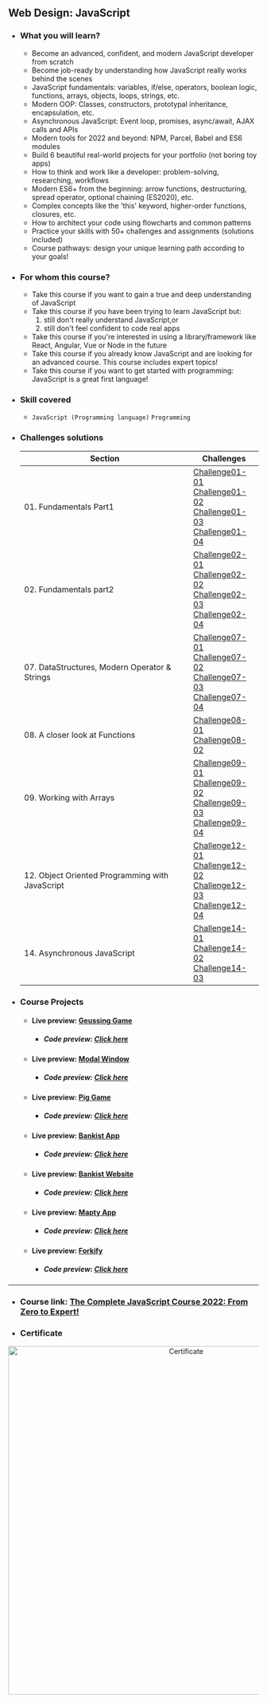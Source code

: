 ## Web Design: JavaScript

- ### What you will learn?
  - Become an advanced, confident, and modern JavaScript developer from scratch
  - Become job-ready by understanding how JavaScript really works behind the scenes
  - JavaScript fundamentals: variables, if/else, operators, boolean logic, functions, arrays, objects, loops, strings, etc.
  - Modern OOP: Classes, constructors, prototypal inheritance, encapsulation, etc.
  - Asynchronous JavaScript: Event loop, promises, async/await, AJAX calls and APIs
  - Modern tools for 2022 and beyond: NPM, Parcel, Babel and ES6 modules
  - Build 6 beautiful real-world projects for your portfolio (not boring toy apps)
  - How to think and work like a developer: problem-solving, researching, workflows
  - Modern ES6+ from the beginning: arrow functions, destructuring, spread operator, optional chaining (ES2020), etc.
  - Complex concepts like the 'this' keyword, higher-order functions, closures, etc.
  - How to architect your code using flowcharts and common patterns
  - Practice your skills with 50+ challenges and assignments (solutions included)
  - Course pathways: design your unique learning path according to your goals!
- ### For whom this course?
  - Take this course if you want to gain a true and deep understanding of JavaScript
  - Take this course if you have been trying to learn JavaScript but:
    1. still don't really understand JavaScript,or
    2. still don't feel confident to code real apps
  - Take this course if you're interested in using a library/framework like React, Angular, Vue or Node in the future
  - Take this course if you already know JavaScript and are looking for an advanced course. This course includes expert topics!
  - Take this course if you want to get started with programming: JavaScript is a great first language!
- ### Skill covered
  - `JavaScript (Programming language)` `Programming`
- ### Challenges solutions

  | Section                                         | Challenges                                                                                                                                                                                                                                                                |
  | ----------------------------------------------- | ------------------------------------------------------------------------------------------------------------------------------------------------------------------------------------------------------------------------------------------------------------------------- |
  | 01. Fundamentals Part1                          | [Challenge01-01](01-Fundamentals-part1/Challenge01-01) <br/>[Challenge01-02](01-Fundamentals-part1/Challenge01-02) <br/>[Challenge01-03](01-Fundamentals-part1/Challenge01-03) <br/> [Challenge01-04](01-Fundamentals-part1/Challenge01-04)                               |
  | 02. Fundamentals part2                          | [Challenge02-01](02-Fundamentals-part2/Challenge02-01) <br/> [Challenge02-02](02-Fundamentals-part2/Challenge02-01) <br/> [Challenge02-03](02-Fundamentals-part2/Challenge02-01) <br/> [Challenge02-04](02-Fundamentals-part2/Challenge02-01)                             |
  | 07. DataStructures, Modern Operator & Strings   | [Challenge07-01](07-Data-Structures-Operators/Challenge07-01) <br/> [Challenge07-02](07-Data-Structures-Operators/Challenge07-02) <br/> [Challenge07-03](07-Data-Structures-Operators/Challenge07-03) <br/> [Challenge07-04](07-Data-Structures-Operators/Challenge07-04) |
  | 08. A closer look at Functions                  | [Challenge08-01](08-Functions/Challenge08-01) <br/> [Challenge08-02](08-Functions/Challenge08-02)                                                                                                                                                                         |
  | 09. Working with Arrays                         | [Challenge09-01](09-Working-with-Arrays/Challenge09-01) <br/>[Challenge09-02](09-Working-with-Arrays/Challenge09-02) <br/> [Challenge09-03](09-Working-with-Arrays/Challenge09-03) <br/> [Challenge09-04](09-Working-with-Arrays/Challenge09-04)                          |
  | 12. Object Oriented Programming with JavaScript | [Challenge12-01](12-OOP-with-JavaScript/Challenge12-01) <br/> [Challenge12-02](12-OOP-with-JavaScript/Challenge12-02) <br/> [Challenge12-03](12-OOP-with-JavaScript/Challenge12-03) <br/> [Challenge12-04](12-OOP-with-JavaScript/Challenge12-04)                         |
  | 14. Asynchronous JavaScript                     | [Challenge14-01](14-Asynchronous/Challenge14-01)<br/> [Challenge14-02](14-Asynchronous/Challenge14-02) <br/> [Challenge14-03](14-Asynchronous/Challenge14-03)                                                                                                             |

- ### Course Projects
  - #### Live preview: [Geussing Game](https://guess-my-number101.netlify.app/)
    - ##### Code preview: [Click here](https://github.com/Youssef1S/Kalbonyan_Elmarsos/tree/main/Udemy/12-JavaScript/05-DOM-and-Events-fundamentals/01-Guess-my-number)
  - #### Live preview: [Modal Window](https://modal-window101.netlify.app/)
    - ##### Code preview: [Click here](https://github.com/Youssef1S/Kalbonyan_Elmarsos/tree/main/Udemy/12-JavaScript/05-DOM-and-Events-fundamentals/02-Modal-Window)
  - #### Live preview: [Pig Game](https://piggame101.netlify.app/)
    - ##### Code preview: [Click here](https://github.com/Youssef1S/Kalbonyan_Elmarsos/tree/main/Udemy/12-JavaScript/05-DOM-and-Events-fundamentals/03-Pig-Game)
  - #### Live preview: [Bankist App](https://bankistapp101.netlify.app/)
    - ##### Code preview: [Click here](09-Working-with-Arrays/Bankist-app)
  - #### Live preview: [Bankist Website](https://bankist-website101.netlify.app/)
    - ##### Code preview: [Click here](https://github.com/Youssef1S/Kalbonyan_Elmarsos/tree/main/Udemy/12-JavaScript/11-Advanced-DOM-and-Events/Bankist-website)
  - #### Live preview: [Mapty App](https://maptyapp101.netlify.app/)
    - ##### Code preview: [Click here](https://github.com/Youssef1S/Kalbonyan_Elmarsos/tree/main/Udemy/12-JavaScript/13-Mapty-App)
  - #### Live preview: [Forkify](https://forkify-app101.netlify.app/)
    - ##### Code preview: [Click here](https://github.com/Youssef1S/Kalbonyan_Elmarsos/tree/main/Udemy/12-JavaScript/15-Forkify-app)

---

- ### Course link: [The Complete JavaScript Course 2022: From Zero to Expert!](https://www.udemy.com/course/the-complete-javascript-course/)
- ### Certificate
<div align="center">
  <img src="https://udemy-certificate.s3.amazonaws.com/image/UC-dbb30c9e-e168-4bf1-a621-5e9c82ff4110.jpg?v=1657623732000" alt="Certificate" width="700px" />
</div>
